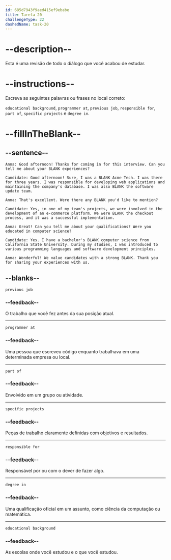 ```yaml
---
id: 685d7943f9aed415ef9ebabe
title: Tarefa 20
challengeType: 22
dashedName: task-20
---
```


<!-- REVIEW -->

# --description--

Esta é uma revisão de todo o diálogo que você acabou de estudar.

# --instructions--

Escreva as seguintes palavras ou frases no local correto:

`educational background`, `programmer at`, `previous job`, `responsible for`, `part of`, `specific projects` e `degree in`.

# --fillInTheBlank--

## --sentence--

`Anna: Good afternoon! Thanks for coming in for this interview. Can you tell me about your BLANK experiences?`

`Candidate: Good afternoon! Sure, I was a BLANK Acme Tech. I was there for three years. I was responsible for developing web applications and maintaining the company's database. I was also BLANK the software update team.`

`Anna: That's excellent. Were there any BLANK you'd like to mention?`

`Candidate: Yes, in one of my team's projects, we were involved in the development of an e-commerce platform. We were BLANK the checkout process, and it was a successful implementation.`

`Anna: Great! Can you tell me about your qualifications? Were you educated in computer science?`

`Candidate: Yes. I have a bachelor's BLANK computer science from California State University. During my studies, I was introduced to various programming languages and software development principles.`

`Anna: Wonderful! We value candidates with a strong BLANK. Thank you for sharing your experiences with us.`

## --blanks--

`previous job`

### --feedback--

O trabalho que você fez antes da sua posição atual.

---

`programmer at`

### --feedback--

Uma pessoa que escreveu código enquanto trabalhava em uma determinada empresa ou local.

---

`part of`

### --feedback--

Envolvido em um grupo ou atividade.

---

`specific projects`

### --feedback--

Peças de trabalho claramente definidas com objetivos e resultados.

---

`responsible for`

### --feedback--

Responsável por ou com o dever de fazer algo.

---

`degree in`

### --feedback--

Uma qualificação oficial em um assunto, como ciência da computação ou matemática.

---

`educational background`

### --feedback--

As escolas onde você estudou e o que você estudou.
